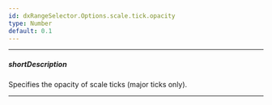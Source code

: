 ```yaml
---
id: dxRangeSelector.Options.scale.tick.opacity
type: Number
default: 0.1
---
```

---
##### shortDescription
Specifies the opacity of scale ticks (major ticks only).

---
